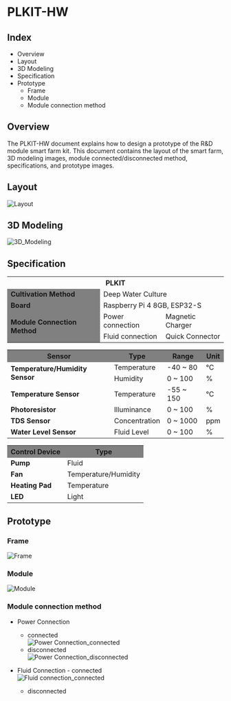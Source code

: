 # PLKIT-HW

## Index

- Overview
- Layout
- 3D Modeling
- Specification
- Prototype
  - Frame
  - Module
  - Module connection method


## Overview
The PLKIT-HW document explains how to design a prototype of the R&D module smart farm kit. This document contains the layout of the smart farm, 3D modeling images, module connected/disconnected method,  specifications, and prototype images.


## Layout
![Layout](https://github.com/user-attachments/assets/d6a8a958-abbc-4e55-9e2a-9bdd0ef106d4)



## 3D Modeling
![3D_Modeling](https://github.com/user-attachments/assets/cf3a104f-3532-4c0b-a584-23614b0dfd3c)



## Specification

<table>
    <tr>
        <th colspan="3">PLKIT</th>
    </tr>
    <tr>
        <td style="background-color: gray"><strong>Cultivation Method</strong></td>
        <td colspan="2">Deep Water Culture</td>
    </tr>
    <tr>
        <td style="background-color: gray"><strong>Board</strong></td>
        <td colspan="2">Raspberry Pi 4 8GB, ESP32-S</td>
    </tr>
    <tr>
        <td style="background-color: gray" rowspan="2"><strong>Module Connection Method</strong></td>
        <td>Power connection</td>
        <td>Magnetic Charger</td>
    </tr>
    <tr>
        <td>Fluid connection</td>
        <td>Quick Connector</td>
    </tr>
</table>

<table>
    <tr>
        <th style="background-color: gray">Sensor</th>
        <th style="background-color: gray"**>Type</th>
        <th style="background-color: gray">Range</th>
        <th style="background-color: gray">Unit</th>
    </tr>
    <tr>
    <td rowspan="2"><strong>Temperature/Humidity Sensor</strong></td>
        <td>Temperature</td>
        <td>-40 ~ 80</td>
        <td>°C</td>
    </tr>
    <tr>
        <td>Humidity</td>
        <td>0 ~ 100</td>
        <td>%</td>
    </tr>
    <tr>
    <td><strong>Temperature Sensor</strong></td>
        <td>Temperature</td>
        <td>-55 ~ 150</td>
        <td>°C</td>
    </tr>
    <tr>
    <td><strong>Photoresistor</strong></td>
        <td>Illuminance</td>
        <td>0 ~ 100</td>
        <td>%</td>
    </tr>
    <tr>
    <td><strong>TDS Sensor</strong></td>
        <td>Concentration</td>
        <td>0 ~ 1000</td>
        <td>ppm</td>
    </tr>
    <tr>
        <td><strong>Water Level Sensor</strong></td>
        <td>Fluid Level</td>
        <td>0 ~ 100</td>
        <td>%</td>
    </tr>
</table>

<table>
    <tr>
        <th style="background-color: gray">Control Device</th>
        <th style="background-color: gray">Type</th>
    </tr>
    <tr>
    <td><strong>Pump</strong></td>
        <td>Fluid</td>
    </tr>
    <tr>
    <td><strong>Fan</strong></td>
        <td>Temperature/Humidity</td>
    </tr>
    <tr>
    <td><strong>Heating Pad</strong></td>
        <td>Temperature</td>
    </tr>
    <tr>
    <td><strong>LED</strong></td>
        <td>Light</td>
    </tr>
</table>

## Prototype
### Frame
  
![Frame](https://github.com/user-attachments/assets/a70fa3ef-e3a9-408e-abf2-d94e5f4b8bf4)

### Module
  
![Module](https://github.com/user-attachments/assets/d69b4c3b-db7e-4e1a-a68a-9724f92aa648)

### Module connection method
- Power Connection
  - connected</br>
    ![Power Connection_connected](https://github.com/user-attachments/assets/ce3be448-0bcd-4ba8-a194-2ba8386ceafa)
  - disconnected</br>
    ![Power Connection_disconnected](https://github.com/user-attachments/assets/b092ccfc-dcd9-4dd2-9696-9916cecbb2b1)
    
- Fluid Connection
 		- connected</br>
   ![Fluid connection_connected](https://github.com/user-attachments/assets/d655941c-fc06-4411-a0ee-8da15e5fc357)
  - disconnected
